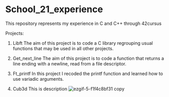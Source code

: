 # School_21_experience
This repository represents my experience in C and C++ through 42cursus

Projects:
1. Libft
   The aim of this project is to code a C library regrouping usual functions that may be used in all other projects.
   
2. Get_next_line
   The aim of this project is to code a function that returns a line ending with a newline, read from a file descriptor.
   
3. Ft_printf
   In this project I recoded the printf function and learned how to use variadic arguments.


4. Cub3d
   This is description
   ![ezgif-5-f1f4c8bf31 copy](https://user-images.githubusercontent.com/60491116/162172918-ea43f18a-ca42-4424-b50b-5595f0ce8e64.gif)
   
